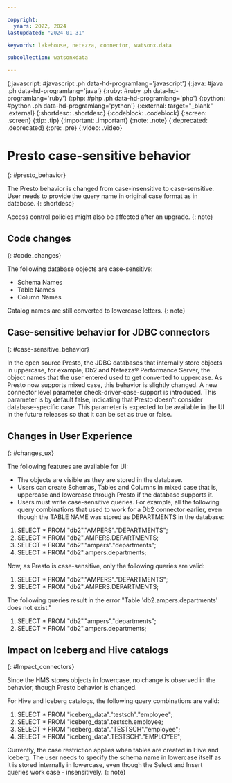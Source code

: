 ```yaml
---

copyright:
  years: 2022, 2024
lastupdated: "2024-01-31"

keywords: lakehouse, netezza, connector, watsonx.data

subcollection: watsonxdata

---
```


{:javascript: #javascript .ph data-hd-programlang='javascript'}
{:java: #java .ph data-hd-programlang='java'}
{:ruby: #ruby .ph data-hd-programlang='ruby'}
{:php: #php .ph data-hd-programlang='php'}
{:python: #python .ph data-hd-programlang='python'}
{:external: target="_blank" .external}
{:shortdesc: .shortdesc}
{:codeblock: .codeblock}
{:screen: .screen}
{:tip: .tip}
{:important: .important}
{:note: .note}
{:deprecated: .deprecated}
{:pre: .pre}
{:video: .video}

# Presto case-sensitive behavior
{: #presto_behavior}

The Presto behavior is changed from case-insensitive to case-sensitive. User needs to provide the query name in original case format as in database.
{: shortdesc}

Access control policies might also be affected after an upgrade.
{: note}

## Code changes
{: #code_changes}

The following database objects are case-sensitive:
* Schema Names
* Table Names
* Column Names

Catalog names are still converted to lowercase letters.
{: note}

## Case-sensitive behavior for JDBC connectors
{: #case-sensitive_behavior}

In the open source Presto, the JDBC databases that internally store objects in uppercase, for example, Db2 and Netezza® Performance Server, the object names that the user entered used to get converted to uppercase. As Presto now supports mixed case, this behavior is slightly changed. A new connector level parameter check-driver-case-support is introduced. This parameter is by default false, indicating that Presto doesn't consider database-specific case. This parameter is expected to be available in the UI in the future releases so that it can be set as true or false.

## Changes in User Experience
{: #changes_ux}

The following features are available for UI:

* The objects are visible as they are stored in the database.
* Users can create Schemas, Tables and Columns in mixed case that is, uppercase and lowercase through Presto if the database supports it.
* Users must write case-sensitive queries. For example, all the following query combinations that used to work for a Db2 connector earlier, even though the TABLE NAME was stored as DEPARTMENTS in the database:
1. SELECT * FROM "db2"."AMPERS"."DEPARTMENTS";
2. SELECT * FROM "db2".AMPERS.DEPARTMENTS;
3. SELECT * FROM "db2"."ampers"."departments";
4. SELECT * FROM "db2".ampers.departments;

Now, as Presto is case-sensitive, only the following queries are valid:
1. SELECT * FROM "db2"."AMPERS"."DEPARTMENTS";
2. SELECT * FROM "db2".AMPERS.DEPARTMENTS;

The following queries result in the error "Table 'db2.ampers.departments' does not exist."
1. SELECT * FROM "db2"."ampers"."departments";
2. SELECT * FROM "db2".ampers.departments;

## Impact on Iceberg and Hive catalogs
{: #Impact_connectors}

Since the HMS stores objects in lowercase, no change is observed in the behavior, though Presto behavior is changed.

For Hive and Iceberg catalogs, the following query combinations are valid:
1. SELECT * FROM "iceberg_data"."testsch"."employee";
2. SELECT * FROM "iceberg_data".testsch.employee;
3. SELECT * FROM "iceberg_data"."TESTSCH"."employee";
4. SELECT * FROM "iceberg_data".TESTSCH"."EMPLOYEE";

Currently, the case restriction applies when tables are created in Hive and Iceberg. The user needs to specify the schema name in lowercase itself as it is stored internally in lowercase, even though the Select and Insert queries work case - insensitively.
{: note}
